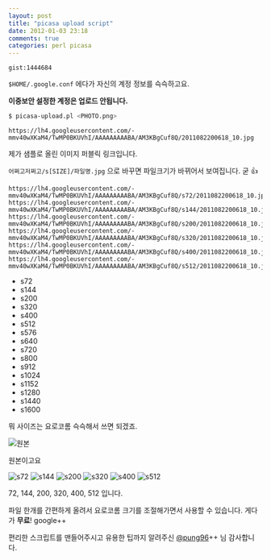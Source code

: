 ```yaml
---
layout: post
title: "picasa upload script"
date: 2012-01-03 23:18
comments: true
categories: perl picasa
---
```


`gist:1444684`

`$HOME/.google.conf` 에다가 자신의 계정 정보를 슥슥하고요.

**이중보안 설정한 계정은 업로드 안됩니다.**

```bash
$ picasa-upload.pl <PHOTO.png>
```

    https://lh4.googleusercontent.com/-mmv40wXKaM4/TwMP0BKUVhI/AAAAAAAAABA/AM3KBgCuf8Q/2011082200618_10.jpg

제가 샘플로 올린 이미지 퍼블릭 링크입니다.

`어쩌고저쩌고/s[SIZE]/파일명.jpg` 으로 바꾸면 파일크기가 바뀌어서
보여집니다. 굳 :+1:

    https://lh4.googleusercontent.com/-mmv40wXKaM4/TwMP0BKUVhI/AAAAAAAAABA/AM3KBgCuf8Q/s72/2011082200618_10.jpg
    https://lh4.googleusercontent.com/-mmv40wXKaM4/TwMP0BKUVhI/AAAAAAAAABA/AM3KBgCuf8Q/s144/2011082200618_10.jpg
    https://lh4.googleusercontent.com/-mmv40wXKaM4/TwMP0BKUVhI/AAAAAAAAABA/AM3KBgCuf8Q/s200/2011082200618_10.jpg
    https://lh4.googleusercontent.com/-mmv40wXKaM4/TwMP0BKUVhI/AAAAAAAAABA/AM3KBgCuf8Q/s320/2011082200618_10.jpg
    https://lh4.googleusercontent.com/-mmv40wXKaM4/TwMP0BKUVhI/AAAAAAAAABA/AM3KBgCuf8Q/s400/2011082200618_10.jpg
    https://lh4.googleusercontent.com/-mmv40wXKaM4/TwMP0BKUVhI/AAAAAAAAABA/AM3KBgCuf8Q/s512/2011082200618_10.jpg

- s72
- s144
- s200
- s320
- s400
- s512
- s576
- s640
- s720
- s800
- s912
- s1024
- s1152
- s1280
- s1440
- s1600

뭐 사이즈는 요로코롬 슥슥해서 쓰면 되겠죠.

![원본](https://lh4.googleusercontent.com/-mmv40wXKaM4/TwMP0BKUVhI/AAAAAAAAABA/AM3KBgCuf8Q/2011082200618_10.jpg)

원본이고요

![s72](https://lh4.googleusercontent.com/-mmv40wXKaM4/TwMP0BKUVhI/AAAAAAAAABA/AM3KBgCuf8Q/s72/2011082200618_10.jpg)
![s144](https://lh4.googleusercontent.com/-mmv40wXKaM4/TwMP0BKUVhI/AAAAAAAAABA/AM3KBgCuf8Q/s144/2011082200618_10.jpg)
![s200](https://lh4.googleusercontent.com/-mmv40wXKaM4/TwMP0BKUVhI/AAAAAAAAABA/AM3KBgCuf8Q/s200/2011082200618_10.jpg)
![s320](https://lh4.googleusercontent.com/-mmv40wXKaM4/TwMP0BKUVhI/AAAAAAAAABA/AM3KBgCuf8Q/s320/2011082200618_10.jpg)
![s400](https://lh4.googleusercontent.com/-mmv40wXKaM4/TwMP0BKUVhI/AAAAAAAAABA/AM3KBgCuf8Q/s400/2011082200618_10.jpg)
![s512](https://lh4.googleusercontent.com/-mmv40wXKaM4/TwMP0BKUVhI/AAAAAAAAABA/AM3KBgCuf8Q/s512/2011082200618_10.jpg)

72, 144, 200, 320, 400, 512 입니다.

파일 한개를 간편하게 올려서 요로코롬 크기를 조절해가면서 사용할 수
있습니다.
게다가 **무료**! google++

편리한 스크립트를 맨들어주시고 유용한 팁까지 알려주신
[@pung96](https://twitter.com/pung96)++ 님 감사합니다.
